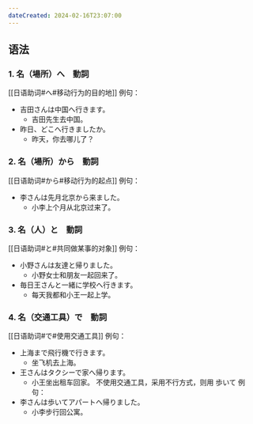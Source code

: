 ```yaml
---
dateCreated: 2024-02-16T23:07:00
---
```

## 语法
### 1. 名（場所）へ　動詞
[[日语助词#へ#移动行为的目的地]]
例句：
- 吉田さんは中国へ行きます。
	- 吉田先生去中国。
- 昨日、どこへ行きましたか。
	- 昨天，你去哪儿了？
### 2. 名（場所）から　動詞
[[日语助词#から#移动行为的起点]]
例句：
- 李さんは先月北京から来ました。
	- 小李上个月从北京过来了。
### 3. 名（人）と　動詞
[[日语助词#と#共同做某事的对象]]
例句：
- 小野さんは友達と帰りました。
	- 小野女士和朋友一起回来了。
- 毎日王さんと一緒に学校へ行きます。
	- 每天我都和小王一起上学。
### 4. 名（交通工具）で　動詞
[[日语助词#で#使用交通工具]]
例句：
- 上海まで飛行機で行きます。
	- 坐飞机去上海。
- 王さんはタクシーで家へ帰ります。
	- 小王坐出租车回家。
不使用交通工具，采用不行方式，则用 歩いて
例句：
- 李さんは歩いてアパートへ帰りました。
	- 小李步行回公寓。